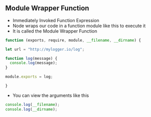 ## Module Wrapper Function

- Immediately Invoked Function Expression
- Node wraps our code in a function module like this to execute it
- It is called the Module Wrapper Function

```javascript
function (exports, require, module, __filename, __dirname) {

let url = "http://mylogger.io/log";

function log(message) {
  console.log(message);
}

module.exports = log;

}

```

- You can view the arguments like this
```javascript
console.log(__filename);
console.log(__dirname);
```